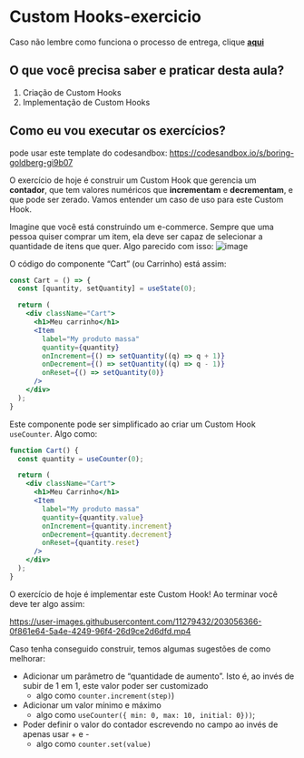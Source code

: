 # Custom Hooks-exercicio

Caso não lembre como funciona o processo de entrega, clique [**aqui**](https://github.com/labenuexercicios/instrucoes-entrega)

## O que você precisa saber e praticar desta aula?
1. Criação de Custom Hooks
2. Implementação de Custom Hooks

## Como eu vou executar os exercícios?

pode usar este template do codesandbox: https://codesandbox.io/s/boring-goldberg-gi9b07

O exercício de hoje é construir um Custom Hook que gerencia um **contador**, que tem valores numéricos que **incrementam** e **decrementam**, e que pode ser zerado. Vamos entender um caso de uso para este Custom Hook.

Imagine que você está construindo um e-commerce. Sempre que uma pessoa quiser comprar um item, ela deve ser capaz de selecionar a quantidade de itens que quer. Algo parecido com isso:
![image](https://user-images.githubusercontent.com/11279432/203055699-c31bbbdf-bd80-4c04-bacb-e79c1abc01eb.png)


O código do componente “Cart” (ou Carrinho) está assim:

```jsx
const Cart = () => {
  const [quantity, setQuantity] = useState(0);

  return (
    <div className="Cart">
      <h1>Meu carrinho</h1>
      <Item
        label="My produto massa"
        quantity={quantity}
        onIncrement={() => setQuantity((q) => q + 1)}
        onDecrement={() => setQuantity((q) => q - 1)}
        onReset={() => setQuantity(0)}
      />
    </div>
  );
}
```

Este componente pode ser simplificado ao criar um Custom Hook `useCounter`. Algo como:

```jsx
function Cart() {
  const quantity = useCounter(0);

  return (
    <div className="Cart">
      <h1>Meu Carrinho</h1>
      <Item
        label="My produto massa"
        quantity={quantity.value}
        onIncrement={quantity.increment}
        onDecrement={quantity.decrement}
        onReset={quantity.reset}
      />
    </div>
  );
}
```

O exercício de hoje é implementar este Custom Hook! Ao terminar você deve ter algo assim:


https://user-images.githubusercontent.com/11279432/203056366-0f861e64-5a4e-4249-96f4-26d9ce2d6dfd.mp4



Caso tenha conseguido construir, temos algumas sugestões de como melhorar:

- Adicionar um parâmetro de “quantidade de aumento”. Isto é, ao invés de subir de 1 em 1, este valor poder ser customizado
    - algo como `counter.increment(step)`)
- Adicionar um valor mínimo e máximo
    - algo como `useCounter({ min: 0, max: 10, initial: 0}))`;
- Poder definir o valor do contador escrevendo no campo ao invés de apenas usar + e -
    - algo como `counter.set(value)`

